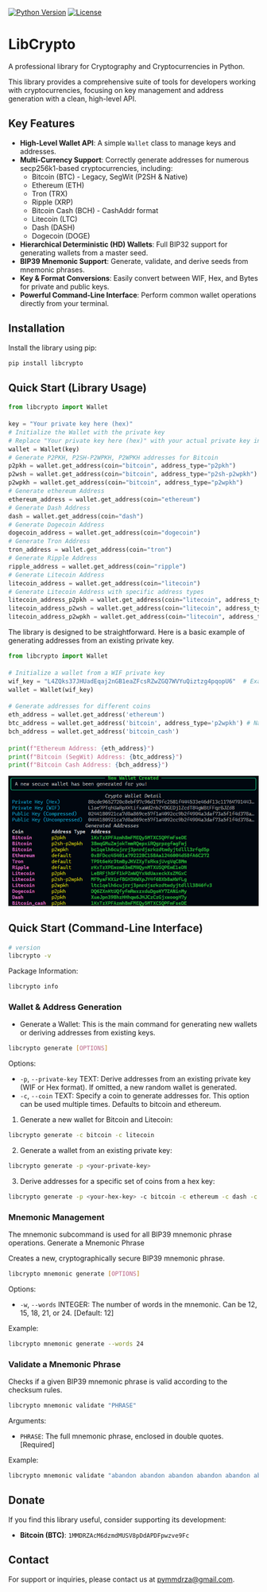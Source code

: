 [![Python Version](https://img.shields.io/pypi/v/libcrypto?color=blue&logo=python)](https://pypi.org/project/libcrypto/)
[![License](https://img.shields.io/pypi/l/libcrypto)](LICENSE)

# LibCrypto

A professional library for Cryptography and Cryptocurrencies in Python.

This library provides a comprehensive suite of tools for developers working with cryptocurrencies, focusing on key management and address generation with a clean, high-level API.

## Key Features

- **High-Level Wallet API**: A simple `Wallet` class to manage keys and addresses.
- **Multi-Currency Support**: Correctly generate addresses for numerous secp256k1-based cryptocurrencies, including:
  - Bitcoin (BTC) - Legacy, SegWit (P2SH & Native)
  - Ethereum (ETH)
  - Tron (TRX)
  - Ripple (XRP)
  - Bitcoin Cash (BCH) - CashAddr format
  - Litecoin (LTC)
  - Dash (DASH)
  - Dogecoin (DOGE)
- **Hierarchical Deterministic (HD) Wallets**: Full BIP32 support for generating wallets from a master seed.
- **BIP39 Mnemonic Support**: Generate, validate, and derive seeds from mnemonic phrases.
- **Key & Format Conversions**: Easily convert between WIF, Hex, and Bytes for private and public keys.
- **Powerful Command-Line Interface**: Perform common wallet operations directly from your terminal.

## Installation

Install the library using pip:
```bash
pip install libcrypto
```

## Quick Start (Library Usage)

```python
from libcrypto import Wallet

key = "Your private key here (hex)"
# Initialize the Wallet with the private key
# Replace "Your private key here (hex)" with your actual private key in hexadecimal format
wallet = Wallet(key)
# Generate P2PKH, P2SH-P2WPKH, P2WPKH addresses for Bitcoin
p2pkh = wallet.get_address(coin="bitcoin", address_type="p2pkh")
p2wsh = wallet.get_address(coin="bitcoin", address_type="p2sh-p2wpkh")
p2wpkh = wallet.get_address(coin="bitcoin", address_type="p2wpkh")
# Generate ethereum Address
ethereum_address = wallet.get_address(coin="ethereum")
# Generate Dash Address
dash = wallet.get_address(coin="dash")
# Generate Dogecoin Address
dogecoin_address = wallet.get_address(coin="dogecoin")
# Generate Tron Address
tron_address = wallet.get_address(coin="tron")
# Generate Ripple Address
ripple_address = wallet.get_address(coin="ripple")
# Generate Litecoin Address
litecoin_address = wallet.get_address(coin="litecoin")
# Generate Litecoin Address with specific address types
litecoin_address_p2pkh = wallet.get_address(coin="litecoin", address_type="p2pkh")
litecoin_address_p2wsh = wallet.get_address(coin="litecoin", address_type="p2sh-p2wpkh")
litecoin_address_p2wpkh = wallet.get_address(coin="litecoin", address_type="p2wpkh")
```

The library is designed to be straightforward. Here is a basic example of generating addresses from an existing private key.

```python
from libcrypto import Wallet

# Initialize a wallet from a WIF private key
wif_key = "L4ZQks37JHUadEqaj2nGB1eaZFcsRZwZGQ7WVYuQiztzg4pqopU6"  # Example WIF key
wallet = Wallet(wif_key)

# Generate addresses for different coins
eth_address = wallet.get_address('ethereum')
btc_address = wallet.get_address('bitcoin', address_type='p2wpkh') # Native SegWit
bch_address = wallet.get_address('bitcoin_cash')

print(f"Ethereum Address: {eth_address}")
print(f"Bitcoin (SegWit) Address: {btc_address}")
print(f"Bitcoin Cash Address: {bch_address}")
```

![CLI](https://raw.githubusercontent.com/Pymmdrza/libcrypto/refs/heads/main/.github/libcrypto_generate.png 'Libcrypto')


## Quick Start (Command-Line Interface)

```bash
# version
libcrypto -v
``` 

Package Information:
```bash
libcrypto info
```

### Wallet & Address Generation
- Generate a Wallet:
    This is the main command for generating new wallets or deriving addresses from existing keys.
```bash
libcrypto generate [OPTIONS]
```

Options:

-  `-p`, `--private-key` TEXT: Derive addresses from an existing private key (WIF or Hex format). If omitted, a new random wallet is generated.
-  `-c`, `--coin` TEXT: Specify a coin to generate addresses for. This option can be used multiple times. Defaults to bitcoin and ethereum.


1. Generate a new wallet for Bitcoin and Litecoin:
```bash
libcrypto generate -c bitcoin -c litecoin
```

2. Generate a wallet from an existing private key:
```bash
libcrypto generate -p <your-private-key>
```

3. Derive addresses for a specific set of coins from a hex key:
```bash
libcrypto generate -p <your-hex-key> -c bitcoin -c ethereum -c dash -c tron
```

### Mnemonic Management

The mnemonic subcommand is used for all BIP39 mnemonic phrase operations.
Generate a Mnemonic Phrase

Creates a new, cryptographically secure BIP39 mnemonic phrase.

```bash
libcrypto mnemonic generate [OPTIONS]
```

Options:

   - `-w`, `--words` INTEGER: The number of words in the mnemonic. Can be 12, 15, 18, 21, or 24. [Default: 12]

Example:
```bash
libcrypto mnemonic generate --words 24
```

### Validate a Mnemonic Phrase

Checks if a given BIP39 mnemonic phrase is valid according to the checksum rules.

```bash
libcrypto mnemonic validate "PHRASE"
```

Arguments:

- `PHRASE`: The full mnemonic phrase, enclosed in double quotes. [Required]

Example:
```bash
libcrypto mnemonic validate "abandon abandon abandon abandon abandon abandon abandon abandon abandon abandon abandon about"
```

## Donate

If you find this library useful, consider supporting its development:

- **Bitcoin (BTC)**: `1MMDRZAcM6dzmdMUSV8pDdAPDFpwzve9Fc`

## Contact

For support or inquiries, please contact us at [pymmdrza@gmail.com](mailto:pymmdrza@gmail.com).


